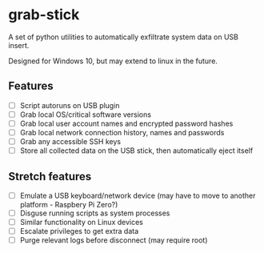 # grab-stick
A set of python utilities to automatically exfiltrate system data on USB insert.

Designed for Windows 10, but may extend to linux in the future.

## Features
- [ ] Script autoruns on USB plugin
- [ ] Grab local OS/critical software versions
- [ ] Grab local user account names and encrypted password hashes
- [ ] Grab local network connection history, names and passwords
- [ ] Grab any accessible SSH keys
- [ ] Store all collected data on the USB stick, then automatically eject itself

## Stretch features
- [ ] Emulate a USB keyboard/network device (may have to move to another platform - Raspbery Pi Zero?)
- [ ] Disguse running scripts as system processes
- [ ] Similar functionality on Linux devices
- [ ] Escalate privileges to get extra data
- [ ] Purge relevant logs before disconnect (may require root)